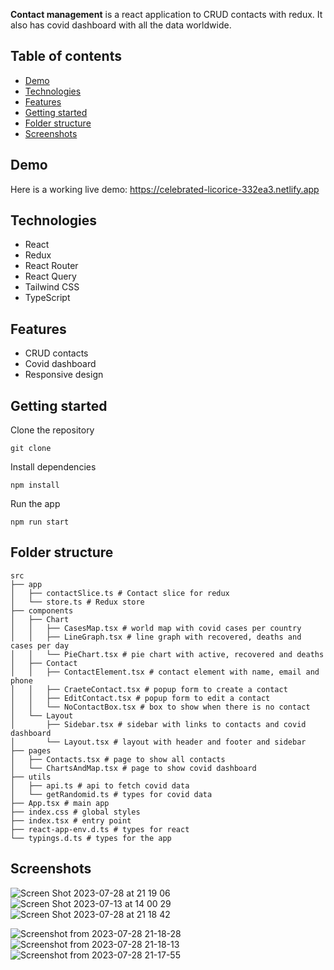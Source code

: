 **Contact management** is a react application to CRUD contacts with redux. It also has covid dashboard with all the data worldwide. 

## Table of contents
* [Demo](#demo)
* [Technologies](#technologies)
* [Features](#features)
* [Getting started](#getting-started)
* [Folder structure](#folder-structure)
* [Screenshots](#screenshots)

## Demo
Here is a working live demo: https://celebrated-licorice-332ea3.netlify.app

## Technologies
* React
* Redux
* React Router
* React Query
* Tailwind CSS
* TypeScript

## Features
* CRUD contacts
* Covid dashboard
* Responsive design 

## Getting started
Clone the repository
```
git clone
```
Install dependencies
```
npm install
```
Run the app
```
npm run start
```

## Folder structure
```
src
├── app
│   ├── contactSlice.ts # Contact slice for redux
│   └── store.ts # Redux store
├── components
│   ├── Chart
│   │   ├── CasesMap.tsx # world map with covid cases per country
│   │   ├── LineGraph.tsx # line graph with recovered, deaths and cases per day
│   │   └── PieChart.tsx # pie chart with active, recovered and deaths
│   ├── Contact
│   │   ├── ContactElement.tsx # contact element with name, email and phone
│   │   ├── CraeteContact.tsx # popup form to create a contact
│   │   ├── EditContact.tsx # popup form to edit a contact
│   │   └── NoContactBox.tsx # box to show when there is no contact
│   └── Layout
│       ├── Sidebar.tsx # sidebar with links to contacts and covid dashboard
│       └── Layout.tsx # layout with header and footer and sidebar
├── pages
│   ├── Contacts.tsx # page to show all contacts
│   └── ChartsAndMap.tsx # page to show covid dashboard
├── utils
│   ├── api.ts # api to fetch covid data
│   └── getRandomid.ts # types for covid data
├── App.tsx # main app
├── index.css # global styles
├── index.tsx # entry point
├── react-app-env.d.ts # types for react
└── typings.d.ts # types for the app
```

## Screenshots
![Screen Shot 2023-07-28 at 21 19 06](https://github.com/singwithaashish/contact-management/assets/52033403/1c8f0d1e-e786-4175-97ae-2a3ed2f7166b)
![Screen Shot 2023-07-13 at 14 00 29](https://github.com/singwithaashish/contact-management/assets/52033403/c6765c72-483b-4c3d-9e90-5357df5eeff2)
![Screen Shot 2023-07-28 at 21 18 42](https://github.com/singwithaashish/contact-management/assets/52033403/3710b3c6-e246-41d3-9047-0e6d2f073b87)

![Screenshot from 2023-07-28 21-18-28](https://github.com/singwithaashish/contact-management/assets/52033403/76318bec-15df-4add-8a09-f9bd3d338447)
![Screenshot from 2023-07-28 21-18-13](https://github.com/singwithaashish/contact-management/assets/52033403/544d1568-c182-4440-89ce-d44a919f1b49)
![Screenshot from 2023-07-28 21-17-55](https://github.com/singwithaashish/contact-management/assets/52033403/130e990d-3611-43f3-801a-4950d1c2096c)

